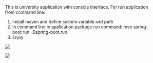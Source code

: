 This is university application with console interface. For run application from command line:

1. Install maven and define system variable and path
2. In command line in application package run command:
   mvn spring-boot:run -Dspring-boot.run
3. Enjoy

![](../../../Users/EUROUSER045/Desktop/1.png)

![](../../../Users/EUROUSER045/Desktop/2.png)